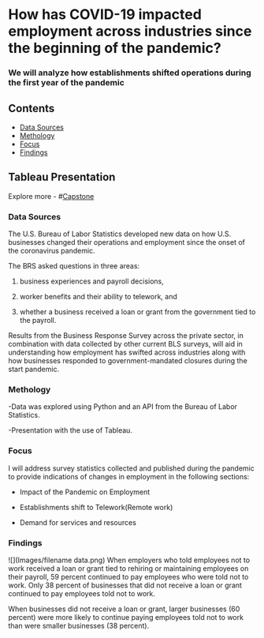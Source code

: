 # How has COVID-19 impacted employment across industries since the beginning of the pandemic?
### We will analyze how establishments shifted operations during the first year of the pandemic

## Contents

* [Data Sources](#data-sources)
* [Methology](#methology)
* [Focus](#focus)
* [Findings](#findings)


## Tableau Presentation
Explore more -
#[Capstone](https://public.tableau.com/views/QuezadaCapstone/Story1?:language=en-US&publish=yes&:display_count=n&:origin=viz_share_link)

### Data Sources
The U.S. Bureau of Labor Statistics developed new data on how U.S. businesses changed their operations and employment since the onset of the coronavirus pandemic. 

The BRS asked questions in three areas:

1) business experiences and payroll decisions, 

2) worker benefits and their ability to telework, and 

3) whether a business received a loan or grant from the government tied to the payroll.

Results from the Business Response Survey across the private sector, in combination with data collected by other current BLS surveys, 
will aid in understanding how employment has swifted across industries along with how businesses responded to government-mandated closures during the start pandemic.

### Methology

-Data was explored using Python and an API from the Bureau of Labor Statistics. 

-Presentation with the use of Tableau.

### Focus

I will address survey statistics collected and published during the pandemic to provide indications of changes in employment in the following sections: 

- Impact of the Pandemic on Employment

- Establishments shift to Telework(Remote work) 

- Demand for services and resources

### Findings
![](Images/filename data.png)
When employers who told employees not to work received a loan or grant tied to rehiring or maintaining employees on their payroll, 59 percent continued to pay employees who were told not to work. 
Only 38 percent of businesses that did not receive a loan or grant continued to pay employees told not to work.

When businesses did not receive a loan or grant, larger businesses (60 percent) were more likely to continue paying employees told not to work than were smaller businesses (38 percent).

